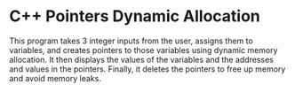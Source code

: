 # C++ Pointers Dynamic Allocation
This program takes 3 integer inputs from the user, assigns them to variables, and creates pointers to those variables using dynamic memory allocation. It then displays the values of the variables and the addresses and values in the pointers. Finally, it deletes the pointers to free up memory and avoid memory leaks.
